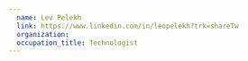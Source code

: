 ```yaml
---
  name: Lev Pelekh
  link: https://www.linkedin.com/in/leopelekh?trk=shareTw
  organization:
  occupation_title: Technologist
---
```


